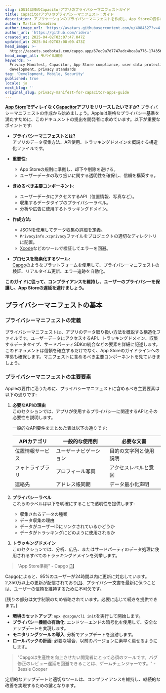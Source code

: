 ```yaml
---
slug: iOS14以降のCapacitorアプリのプライバシーマニフェストガイド
title: Capacitorアプリのプライバシーマニフェスト：ガイド
description: アプリケーションのプライバシーマニフェストを作成し、App Storeの要件に準拠しながらユーザーデータを効果的に保護する方法を学びましょう。
author: Martin Donadieu
author_image_url: 'https://avatars.githubusercontent.com/u/4084527?v=4'
author_url: 'https://github.com/riderx'
created_at: 2025-04-02T03:07:47.047Z
updated_at: 2025-04-02T03:08:00.473Z
head_image: >-
  https://assets.seobotai.com/capgo.app/67ec9a7d7747adc4bca8a776-1743563280473.jpg
head_image_alt: モバイル開発
keywords: >-
  Privacy Manifest, Capacitor, App Store compliance, user data protection, app
  development, privacy standards
tag: 'Development, Mobile, Security'
published: true
locale: ja
next_blog: ''
original_slug: privacy-manifest-for-capacitor-apps-guide
---
```

**[App Store](https://en.wikipedia.org/wiki/App_Store_\(Apple\))でディレイなく[Capacitor](https://capacitorjs.com/)アプリをリリースしたいですか?** プライバシーマニフェストの作成から始めましょう。Appleは厳格なプライバシー基準を満たすために、このドキュメントの提出を開発者に求めています。以下が重要なポイントです:

-   **プライバシーマニフェストとは?**  
    アプリのデータ収集方法、API使用、トラッキングドメインを概説する構造化ファイルです。
    
-   **重要性:**
    
    -   App Storeの規則に準拠し、却下や削除を避ける。
    -   ユーザーデータの取り扱いに関する透明性を確保し、信頼を構築する。
-   **含めるべき主要コンポーネント:**
    
    -   ユーザーデータにアクセスするAPI（位置情報、写真など）。
    -   収集するデータタイプのプライバシーラベル。
    -   分析や広告に使用するトラッキングドメイン。
-   **作成方法:**
    
    -   JSONを使用してデータ収集の詳細を定義。
    -   `PrivacyInfo.xcprivacy`ファイルをプロジェクトの適切なディレクトリに配置。
    -   [Xcode](https://developer.apple.com/xcode/)などのツールで検証してエラーを回避。
-   **プロセスを簡素化するツール:**  
    [Capgo](https://capgo.app/)のようなプラットフォームを使用して、プライバシーマニフェストの検証、リアルタイム更新、エラー追跡を自動化。
    

**このガイドに従って、コンプライアンスを維持し、ユーザーのプライバシーを保護し、App Storeの遅延を避けましょう。**

## プライバシーマニフェストの基本

### プライバシーマニフェストの定義

プライバシーマニフェストは、アプリのデータ取り扱い方法を概説する構造化ファイルです。ユーザーデータにアクセスするAPI、トラッキングドメイン、収集するデータタイプ、サードパーティSDKの統合などの要素を詳細に記述します。このドキュメントは信頼を確立するだけでなく、App Storeのガイドラインへの準拠も確保します。マニフェストに含めるべき主要コンポーネントを見ていきましょう。

### プライバシーマニフェストの主要要素

Appleの要件に沿うために、プライバシーマニフェストに含めるべき主要要素は以下の通りです:

1.  **必要なAPIの理由**  
    このセクションでは、アプリが使用するプライバシーに関連するAPIとその必要性を説明します。
    
    一般的なAPI要件をまとめた表は以下の通りです:
    
    | APIカテゴリ | 一般的な使用例 | 必要な文書 |
    | --- | --- | --- |
    | 位置情報サービス | ユーザーナビゲーション | 目的の文字列と使用説明 |
    | フォトライブラリ | プロフィール写真 | アクセスレベルと意図 |
    | 連絡先 | アドレス帳同期 | データ最小化声明 |
    
2.  **プライバシーラベル**  
    これらのラベルは以下を明確にすることで透明性を提供します:
    
    -   収集されるデータの種類
    -   データ収集の理由
    -   データがユーザーIDにリンクされているかどうか
    -   データがトラッキングにどのように使用されるか
3.  **トラッキングドメイン**  
    このセクションでは、分析、広告、またはサードパーティのデータ処理に使用されるすべてのトラッキングドメインを列挙します。
    

> "App Store準拠" - Capgo [\[1\]](https://capgo.app/)

Capgoによると、95%のユーザーが24時間以内に更新に対応しています。2,350万以上の更新が配信されており[\[1\]](https://capgo.app/)、プライバシー文書を最新に保つことは、ユーザーの信頼を維持するために不可欠です。

[残りの部分は文字制限のため省略されています。必要に応じて続きを提供できます。]

-   **環境のセットアップ**: `npx @capgo/cli init`を実行して開始します。
-   **プライバシー機能の有効化**: エンドツーエンドの暗号化を使用して、安全なアップデートを実現します。
-   **モニタリングツールの導入**: 分析でアップデートを追跡します。
-   **ロールバックの計画**: 必要な場合、以前のバージョンに素早く戻せるようにします。

> "Capgoは生産性を向上させたい開発者にとって必須のツールです。バグ修正のレビュー遅延を回避できることは、ゲームチェンジャーです。" - Bessie Cooper

定期的なアップデートと適切なツールは、コンプライアンスを維持し、継続的な改善を実現するための鍵となります。
